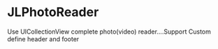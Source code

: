 # JLPhotoReader
Use UICollectionView complete photo(video) reader....Support Custom define header and footer

